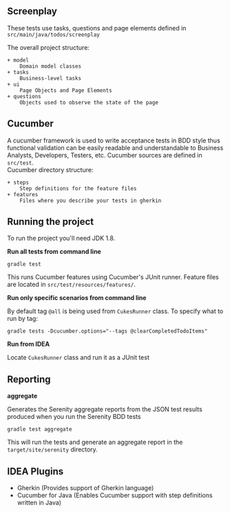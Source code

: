 ## Screenplay

These tests use tasks, questions and page elements defined in `src/main/java/todos/screenplay`

The overall project structure:
````
+ model
    Domain model classes
+ tasks
    Business-level tasks
+ ui
    Page Objects and Page Elements
+ questions
    Objects used to observe the state of the page
````

## Cucumber

A cucumber framework is used to write acceptance tests in BDD style thus functional validation can be easily readable and understandable to Business Analysts, Developers, Testers, etc.
Cucumber sources are defined in `src/test`.<br/>
Cucumber directory structure:

```
+ steps
    Step definitions for the feature files
+ features
    Files where you describe your tests in gherkin
```
## Running the project

To run the project you'll need JDK 1.8.

**Run all tests from command line**

```
gradle test
```

This runs Cucumber features using Cucumber's JUnit runner.
Feature files are located in `src/test/resources/features/`.

**Run only specific scenarios from command line**

By default tag `@all` is being used from `CukesRunner` class. To specify what to run by tag:

```
gradle tests -Dcucumber.options="--tags @clearCompletedTodoItems"
```

**Run from IDEA**

Locate `CukesRunner` class and run it as a JUnit test

## Reporting

**aggregate**

Generates the Serenity aggregate reports from the JSON test results produced when you run the Serenity BDD tests

```
gradle test aggregate
```
This will run the tests and generate an aggregate report in the `target/site/serenity` directory.

## IDEA Plugins

* Gherkin (Provides support of Gherkin language)
* Cucumber for Java (Enables Cucumber support with step definitions written in Java)
